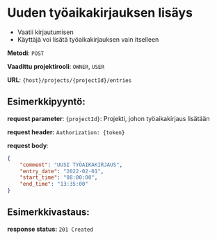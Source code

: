 # Uuden työaikakirjauksen lisäys

- Vaatii kirjautumisen
- Käyttäjä voi lisätä työaikakirjauksen vain itselleen

**Metodi**: `POST`

**Vaadittu projektirooli**: `OWNER`, `USER`

**URL**: `{host}/projects/{projectId}/entries`


## Esimerkkipyyntö:

**request parameter**: `{projectId}`: Projekti, johon työaikakirjaus lisätään

**request header:** `Authorization: {token}`

**request body**: 

```json
{
    "comment": "UUSI TYÖAIKAKIRJAUS",
    "entry_date": "2022-02-01",
    "start_time": "08:00:00",
    "end_time": "13:35:00"
}

```

## Esimerkkivastaus:

**response status:** `201 Created` 
